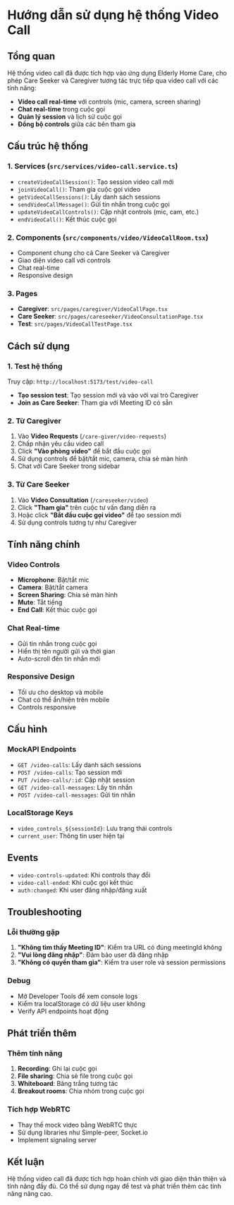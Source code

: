 # Hướng dẫn sử dụng hệ thống Video Call

## Tổng quan

Hệ thống video call đã được tích hợp vào ứng dụng Elderly Home Care, cho phép Care Seeker và Caregiver tương tác trực tiếp qua video call với các tính năng:

- **Video call real-time** với controls (mic, camera, screen sharing)
- **Chat real-time** trong cuộc gọi
- **Quản lý session** và lịch sử cuộc gọi
- **Đồng bộ controls** giữa các bên tham gia

## Cấu trúc hệ thống

### 1. Services (`src/services/video-call.service.ts`)
- `createVideoCallSession()`: Tạo session video call mới
- `joinVideoCall()`: Tham gia cuộc gọi video
- `getVideoCallSessions()`: Lấy danh sách sessions
- `sendVideoCallMessage()`: Gửi tin nhắn trong cuộc gọi
- `updateVideoCallControls()`: Cập nhật controls (mic, cam, etc.)
- `endVideoCall()`: Kết thúc cuộc gọi

### 2. Components (`src/components/video/VideoCallRoom.tsx`)
- Component chung cho cả Care Seeker và Caregiver
- Giao diện video call với controls
- Chat real-time
- Responsive design

### 3. Pages
- **Caregiver**: `src/pages/caregiver/VideoCallPage.tsx`
- **Care Seeker**: `src/pages/careseeker/VideoConsultationPage.tsx`
- **Test**: `src/pages/VideoCallTestPage.tsx`

## Cách sử dụng

### 1. Test hệ thống
Truy cập: `http://localhost:5173/test/video-call`

- **Tạo session test**: Tạo session mới và vào với vai trò Caregiver
- **Join as Care Seeker**: Tham gia với Meeting ID có sẵn

### 2. Từ Caregiver
1. Vào **Video Requests** (`/care-giver/video-requests`)
2. Chấp nhận yêu cầu video call
3. Click **"Vào phòng video"** để bắt đầu cuộc gọi
4. Sử dụng controls để bật/tắt mic, camera, chia sẻ màn hình
5. Chat với Care Seeker trong sidebar

### 3. Từ Care Seeker
1. Vào **Video Consultation** (`/careseeker/video`)
2. Click **"Tham gia"** trên cuộc tư vấn đang diễn ra
3. Hoặc click **"Bắt đầu cuộc gọi video"** để tạo session mới
4. Sử dụng controls tương tự như Caregiver

## Tính năng chính

### Video Controls
- **Microphone**: Bật/tắt mic
- **Camera**: Bật/tắt camera
- **Screen Sharing**: Chia sẻ màn hình
- **Mute**: Tắt tiếng
- **End Call**: Kết thúc cuộc gọi

### Chat Real-time
- Gửi tin nhắn trong cuộc gọi
- Hiển thị tên người gửi và thời gian
- Auto-scroll đến tin nhắn mới

### Responsive Design
- Tối ưu cho desktop và mobile
- Chat có thể ẩn/hiện trên mobile
- Controls responsive

## Cấu hình

### MockAPI Endpoints
- `GET /video-calls`: Lấy danh sách sessions
- `POST /video-calls`: Tạo session mới
- `PUT /video-calls/:id`: Cập nhật session
- `GET /video-call-messages`: Lấy tin nhắn
- `POST /video-call-messages`: Gửi tin nhắn

### LocalStorage Keys
- `video_controls_${sessionId}`: Lưu trạng thái controls
- `current_user`: Thông tin user hiện tại

## Events
- `video-controls-updated`: Khi controls thay đổi
- `video-call-ended`: Khi cuộc gọi kết thúc
- `auth:changed`: Khi user đăng nhập/đăng xuất

## Troubleshooting

### Lỗi thường gặp
1. **"Không tìm thấy Meeting ID"**: Kiểm tra URL có đúng meetingId không
2. **"Vui lòng đăng nhập"**: Đảm bảo user đã đăng nhập
3. **"Không có quyền tham gia"**: Kiểm tra user role và session permissions

### Debug
- Mở Developer Tools để xem console logs
- Kiểm tra localStorage có dữ liệu user không
- Verify API endpoints hoạt động

## Phát triển thêm

### Thêm tính năng
1. **Recording**: Ghi lại cuộc gọi
2. **File sharing**: Chia sẻ file trong cuộc gọi
3. **Whiteboard**: Bảng trắng tương tác
4. **Breakout rooms**: Chia nhóm trong cuộc gọi

### Tích hợp WebRTC
- Thay thế mock video bằng WebRTC thực
- Sử dụng libraries như Simple-peer, Socket.io
- Implement signaling server

## Kết luận

Hệ thống video call đã được tích hợp hoàn chỉnh với giao diện thân thiện và tính năng đầy đủ. Có thể sử dụng ngay để test và phát triển thêm các tính năng nâng cao.


